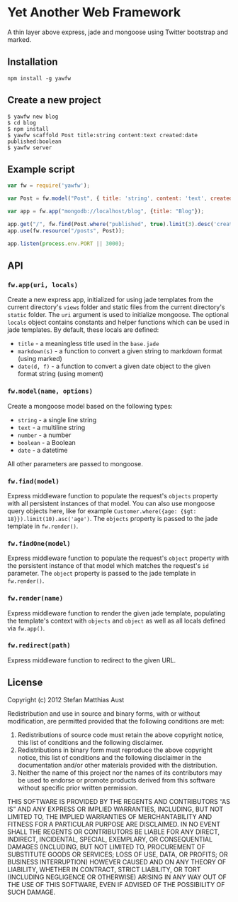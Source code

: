 Yet Another Web Framework
=========================

A thin layer above express, jade and mongoose using Twitter bootstrap and marked.

## Installation

    npm install -g yawfw

## Create a new project

    $ yawfw new blog
    $ cd blog
    $ npm install
    $ yawfw scaffold Post title:string content:text created:date published:boolean
    $ yawfw server

## Example script

```js
var fw = require('yawfw');

var Post = fw.model("Post", { title: 'string', content: 'text', created: 'date', published: 'boolean' });

var app = fw.app("mongodb://localhost/blog", {title: "Blog"});

app.get("/", fw.find(Post.where("published", true).limit(3).desc('created')), fw.render('blog'));
app.use(fw.resource("/posts", Post));

app.listen(process.env.PORT || 3000);
```

## API

### `fw.app(uri, locals)`

Create a new express app, initialized for using jade templates from the current directory's `views` folder and static files from the current directory's `static` folder. The `uri` argument is used to initialize mongoose. The optional `locals` object contains constants and helper functions which can be used in jade templates. By default, these locals are defined:

* `title` - a meaningless title used in the `base.jade`
* `markdown(s)` - a function to convert a given string to markdown format (using marked)
* `date(d, f)` - a function to convert a given date object to the given format string (using moment) 

### `fw.model(name, options)`

Create a mongoose model based on the following types:

* `string` - a single line string
* `text` - a multiline string
* `number` - a number
* `boolean` - a Boolean
* `date` - a datetime

All other parameters are passed to mongoose.

### `fw.find(model)`

Express middleware function to populate the request's `objects` property with all persistent instances of that model. You can also use mongoose query objects here, like for example `Customer.where({age: {$gt: 18}}).limit(10).asc('age')`. The `objects` property is passed to the jade template in `fw.render()`.

### `fw.findOne(model)`

Express middleware function to populate the request's `object` property with the persistent instance of that model which matches the request's `id` parameter. The `object` property is passed to the jade template in `fw.render()`.

### `fw.render(name)`

Express middleware function to render the given jade template, populating the template's context with `objects` and `object` as well as all locals defined via `fw.app()`.

### `fw.redirect(path)`

Express middleware function to redirect to the given URL.

## License

Copyright (c) 2012 Stefan Matthias Aust

Redistribution and use in source and binary forms, with or without modification, are permitted provided that the following conditions are met:

1. Redistributions of source code must retain the above copyright notice, this list of conditions and the following disclaimer.
2. Redistributions in binary form must reproduce the above copyright notice, this list of conditions and the following disclaimer in the documentation and/or other materials provided with the distribution.
3. Neither the name of this project nor the names of its contributors may be used to endorse or promote products derived from this software without specific prior written permission.

THIS SOFTWARE IS PROVIDED BY THE REGENTS AND CONTRIBUTORS “AS IS” AND ANY EXPRESS OR IMPLIED WARRANTIES, INCLUDING, BUT NOT LIMITED TO, THE IMPLIED WARRANTIES OF MERCHANTABILITY AND FITNESS FOR A PARTICULAR PURPOSE ARE DISCLAIMED. IN NO EVENT SHALL THE REGENTS OR CONTRIBUTORS BE LIABLE FOR ANY DIRECT, INDIRECT, INCIDENTAL, SPECIAL, EXEMPLARY, OR CONSEQUENTIAL DAMAGES (INCLUDING, BUT NOT LIMITED TO, PROCUREMENT OF SUBSTITUTE GOODS OR SERVICES; LOSS OF USE, DATA, OR PROFITS; OR BUSINESS INTERRUPTION) HOWEVER CAUSED AND ON ANY THEORY OF LIABILITY, WHETHER IN CONTRACT, STRICT LIABILITY, OR TORT (INCLUDING NEGLIGENCE OR OTHERWISE) ARISING IN ANY WAY OUT OF THE USE OF THIS SOFTWARE, EVEN IF ADVISED OF THE POSSIBILITY OF SUCH DAMAGE.